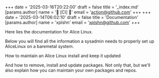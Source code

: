 +++
date = '2025-03-16T20:22:00'
draft = false
title = '_index.md'
[params.author]
  name = '󰬭 [CI] '
  email = 'action@github.com'
+++
+++
date = '2025-03-14T06:02:10'
draft = false
title = 'Documentation'
[params.author]
  name = 'xplshn'
  email = 'xplshn@github.com'
+++

Here lies the documentation for Alice Linux.

Below you will find all the information a sysadmin needs to properly set up AliceLinux on a baremetal system.

How to maintain an Alice Linux install and keep it updated

And how to remove, install and update packages. Not only that, but we'll also explain how you can maintain your own packages and repos.
